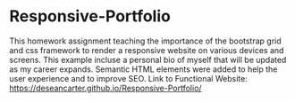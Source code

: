 # Responsive-Portfolio
This homework assignment teaching the importance of the bootstrap grid and css framework to render a responsive website on various devices and screens. This example incluse a personal bio of myself that will be updated as my career expands. Semantic HTML elements were added to help the user experience and to improve SEO. Link to Functional Website: https://deseancarter.github.io/Responsive-Portfolio/
